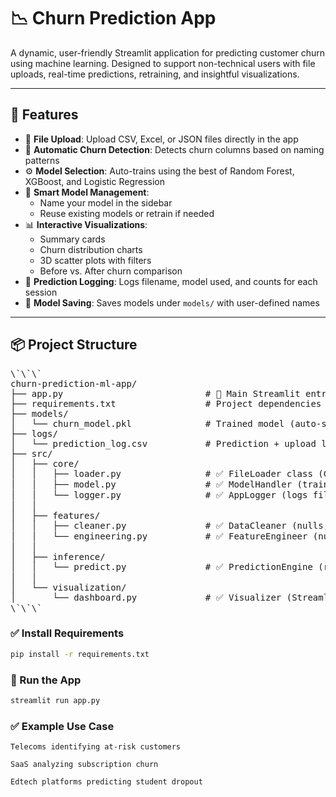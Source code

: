 # 📉 Churn Prediction App

A dynamic, user-friendly Streamlit application for predicting customer churn using machine learning. Designed to support non-technical users with file uploads, real-time predictions, retraining, and insightful visualizations.

---

## 🚀 Features

- 📁 **File Upload**: Upload CSV, Excel, or JSON files directly in the app
- 🧠 **Automatic Churn Detection**: Detects churn columns based on naming patterns
- ⚙️ **Model Selection**: Auto-trains using the best of Random Forest, XGBoost, and Logistic Regression
- 🧠 **Smart Model Management**:
  - Name your model in the sidebar
  - Reuse existing models or retrain if needed
- 📊 **Interactive Visualizations**:
  - Summary cards
  - Churn distribution charts
  - 3D scatter plots with filters
  - Before vs. After churn comparison
- 📜 **Prediction Logging**: Logs filename, model used, and counts for each session
- 💾 **Model Saving**: Saves models under `models/` with user-defined names

---

## 📦 Project Structure
<pre>\`\`\`
churn-prediction-ml-app/
├── app.py                           # 🚀 Main Streamlit entry point
├── requirements.txt                 # Project dependencies
├── models/
│   └── churn_model.pkl              # Trained model (auto-saved)
├── logs/
│   └── prediction_log.csv           # Prediction + upload logs (auto-created)
├── src/
│   ├── core/
│   │   ├── loader.py                # ✅ FileLoader class (CSV, Excel, JSON)
│   │   ├── model.py                 # ✅ ModelHandler (train, predict, save/load)
│   │   └── logger.py                # ✅ AppLogger (logs filename, rows, etc.)
│   │
│   ├── features/
│   │   ├── cleaner.py               # ✅ DataCleaner (nulls, dedup, churn detection)
│   │   └── engineering.py           # ✅ FeatureEngineer (numeric/categorical)
│   │
│   ├── inference/
│   │   └── predict.py               # ✅ PredictionEngine (runs full pipeline)
│   │
│   └── visualization/
│       └── dashboard.py             # ✅ Visualizer (Streamlit charts & preview)
\`\`\`</pre>
### ✅ Install Requirements

```bash
pip install -r requirements.txt
```
### 🚀 Run the App

```bash
streamlit run app.py
```

### ✅ Example Use Case
    Telecoms identifying at-risk customers

    SaaS analyzing subscription churn

    Edtech platforms predicting student dropout

